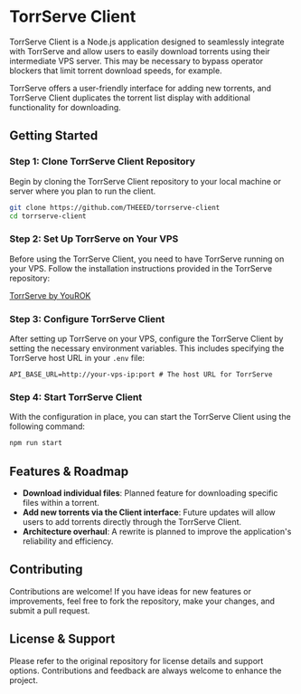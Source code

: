 # TorrServe Client

TorrServe Client is a Node.js application designed to seamlessly integrate with TorrServe and allow users to easily download torrents using their intermediate VPS server. This may be necessary to bypass operator blockers that limit torrent download speeds, for example.

TorrServe offers a user-friendly interface for adding new torrents, and TorrServe Client duplicates the torrent list display with additional functionality for downloading.

## Getting Started

### Step 1: Clone TorrServe Client Repository

Begin by cloning the TorrServe Client repository to your local machine or server where you plan to run the client.

```sh
git clone https://github.com/THEEED/torrserve-client
cd torrserve-client
```

### Step 2: Set Up TorrServe on Your VPS

Before using the TorrServe Client, you need to have TorrServe running on your VPS. Follow the installation instructions provided in the TorrServe repository:

[TorrServe by YouROK](https://github.com/YouROK/TorrServer)

### Step 3: Configure TorrServe Client

After setting up TorrServe on your VPS, configure the TorrServe Client by setting the necessary environment variables. This includes specifying the TorrServe host URL in your `.env` file:

```env
API_BASE_URL=http://your-vps-ip:port # The host URL for TorrServe
```

### Step 4: Start TorrServe Client

With the configuration in place, you can start the TorrServe Client using the following command:

```sh
npm run start
```

## Features & Roadmap

- **Download individual files**: Planned feature for downloading specific files within a torrent.
- **Add new torrents via the Client interface**: Future updates will allow users to add torrents directly through the TorrServe Client.
- **Architecture overhaul**: A rewrite is planned to improve the application's reliability and efficiency.

## Contributing

Contributions are welcome! If you have ideas for new features or improvements, feel free to fork the repository, make your changes, and submit a pull request.

## License & Support

Please refer to the original repository for license details and support options. Contributions and feedback are always welcome to enhance the project.